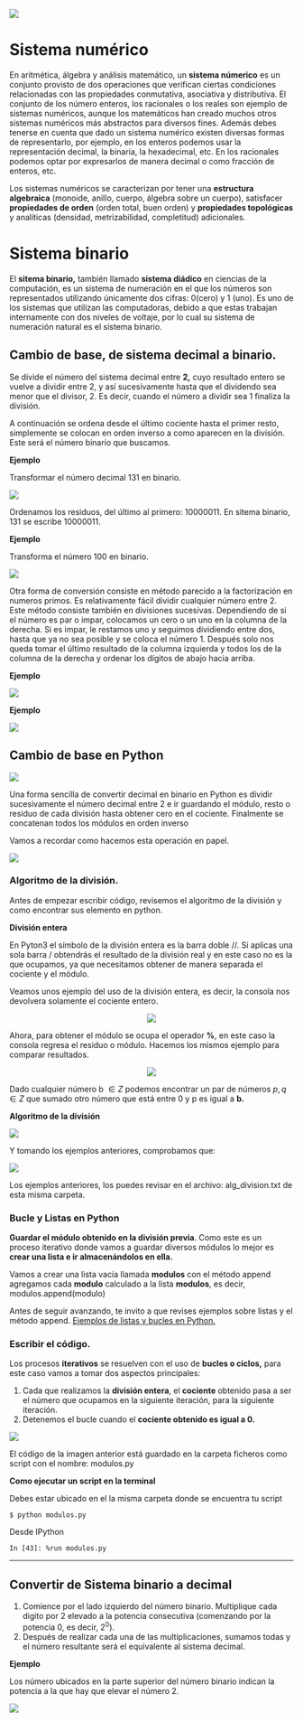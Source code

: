 ![](https://raw.githubusercontent.com/GabrielCourses/matematicas_discretas/main/sist_numericos/image/maya.png)

# Sistema numérico

En aritmética, álgebra y análisis matemático, un **sistema númerico** es un conjunto provisto de dos operaciones que verifican ciertas condiciones relacionadas con las propiedades conmutativa, asociativa y distributiva. El conjunto de los número enteros, los racionales o los reales son ejemplo de sistemas numéricos, aunque los matemáticos han creado muchos otros sistemas numéricos más abstractos para diversos fines. Además debes tenerse en cuenta que dado un sistema numérico existen diversas formas de representarlo, por ejemplo, en los enteros podemos usar la representación decimal, la binaria, la hexadecimal, etc. En los racionales podemos optar por expresarlos de manera decimal o como fracción de enteros, etc.

Los sistemas numéricos se caracterizan por tener una **estructura algebraica** (monoide, anillo, cuerpo, álgebra sobre un cuerpo), satisfacer **propiedades de orden** (orden total, buen orden) y **propiedades topológicas** y analíticas (densidad, metrizabilidad, completitud) adicionales.

# Sistema binario

El **sitema binario,** también llamado **sistema diádico** en ciencias de la computación, es un sistema de numeración en el que los números son representados utilizando únicamente dos cifras: 0(cero) y 1 (uno). Es uno de los sistemas que utilizan las computadoras, debido a que estas trabajan internamente con dos niveles de voltaje, por lo cual su sistema de numeración natural es el sistema binario.

## Cambio de base, de sistema decimal a binario.

Se divide el número del sistema decimal entre **2,** cuyo resultado entero se vuelve a dividir entre 2, y así sucesivamente hasta que el dividendo sea menor que el divisor, 2. Es decir, cuando el número a dividir sea 1 finaliza la división.

A continuación se ordena desde el último cociente hasta el primer resto, simplemente se colocan en orden inverso a como aparecen en la división. Este será el número binario que buscamos.

**Ejemplo**

Transformar el número decimal 131 en binario.

![](https://raw.githubusercontent.com/GabrielCourses/matematicas_discretas/main/sist_numericos/image/convertir131.png)

Ordenamos los residuos, del último al primero: 10000011. En sitema binario, 131 se escribe 10000011.

**Ejemplo**

Transforma el número 100 en binario.

![](https://raw.githubusercontent.com/GabrielCourses/matematicas_discretas/main/sist_numericos/image/convertir100.png)

Otra forma de conversión consiste en método parecido a la factorización en numeros primos. Es relativamente fácil dividir cualquier número entre 2. Este método consiste también en divisiones sucesivas. Dependiendo de si el número es par o impar, colocamos un cero o un uno en la columna de la derecha. Si es impar, le restamos uno y seguimos dividiendo entre dos, hasta que ya no sea posible y se coloca el número 1. Después solo nos queda tomar el último resultado de la columna izquierda y todos los de la columna de la derecha y ordenar los dígitos de abajo hacia arriba.

**Ejemplo**

![](https://raw.githubusercontent.com/GabrielCourses/matematicas_discretas/main/sist_numericos/image/100_2.png)

**Ejemplo**

![](https://raw.githubusercontent.com/GabrielCourses/matematicas_discretas/main/sist_numericos/image/convertir77.png)

## Cambio de base en Python

![](https://raw.githubusercontent.com/GabrielCourses/matematicas_discretas/main/sist_numericos/image/binario.png)

Una forma sencilla de convertir decimal en binario en Python es dividir sucesivamente el número decimal entre 2 e ir guardando el módulo, resto o residuo de cada división hasta obtener cero en el cociente. Finalmente se concatenan todos los módulos en orden inverso

Vamos a recordar como hacemos esta operación en papel.

![](https://raw.githubusercontent.com/GabrielCourses/matematicas_discretas/main/sist_numericos/image/paper.png)

### Algoritmo de la división.

Antes de empezar escribir código, revisemos el algoritmo de la división y como encontrar sus elemento en python. 

**División entera**

En Pyton3 el símbolo de la división entera es la barra doble //. Si aplicas una sola barra / obtendrás el resultado de la división real y en este caso no es la que ocupamos, ya que necesitamos obtener de manera separada el cociente y el módulo.

Veamos unos ejemplo del uso de la división entera, es decir, la consola nos devolvera solamente el cociente entero.

<center>
<img src="https://media.giphy.com/media/XNQ19v5A5RJCRwM2yN/giphy.gif">
</center>

Ahora, para obtener el módulo se ocupa el operador **%**, en este caso la consola regresa el residuo o módulo. Hacemos los mismos ejemplo para comparar resultados.

<center>
<img src="https://media.giphy.com/media/7jQsk1jcOSTTaTv7Qt/giphy.gif">
</center>

Dado cualquier número b $\in{Z}$ podemos encontrar un par de números $p,q\in{Z}$ que sumado otro número que está entre 0 y p es igual a **b.**

**Algoritmo de la división**

![](https://raw.githubusercontent.com/GabrielCourses/matematicas_discretas/main/sist_numericos/image/division.png)

Y tomando los ejemplos anteriores, comprobamos que:

![](https://raw.githubusercontent.com/GabrielCourses/matematicas_discretas/main/sist_numericos/image/dem.png)

Los ejemplos anteriores, los puedes revisar en el archivo: alg_division.txt de esta misma carpeta.

### Bucle y Listas en Python

**Guardar el módulo obtenido en la división previa**. Como este es un proceso iterativo donde vamos a guardar diversos módulos lo mejor es **crear una lista e ir almacenándolos en ella.**

Vamos a crear una lista vacía llamada **modulos** con el método append agregamos cada **modulo** calculado a la lista **modulos**, es decir,  modulos.append(modulo)

Antes de seguir avanzando, te invito a que revises ejemplos sobre listas y el método append. <a href="https://github.com/gabrielfernando01/basics_in_python/tree/master/basics" target="_PLANK">Ejemplos de listas y bucles en Python.</a>

### Escribir el código.

Los procesos **iterativos** se resuelven con el uso de **bucles o ciclos,** para este caso vamos a tomar dos aspectos principales:

1. Cada que realizamos la **división entera**, el **cociente** obtenido pasa a ser el número que ocupamos en la siguiente iteración, para la siguiente iteración.
2. Detenemos el bucle cuando el **cociente obtenido es igual a 0.** 

![](https://raw.githubusercontent.com/GabrielCourses/matematicas_discretas/main/sist_numericos/image/modulos.png)

El código de la imagen anterior está guardado en la carpeta ficheros como script con el nombre: modulos.py

**Como ejecutar un script en la terminal**

Debes estar ubicado en el la misma carpeta donde se encuentra tu script

```
$ python modulos.py
```

Desde IPython

```
In [43]: %run modulos.py
```


***
## Convertir de Sistema binario a decimal

1. Comience por el lado izquierdo del número binario. Multiplique cada digito por 2 elevado a la potencia consecutiva (comenzando por la potencia 0, es decir, $2^{0}$).
2. Después de realizar cada una de las multiplicaciones, sumamos todas y el número resultante será el equivalente al sistema decimal.

**Ejemplo**

Los número ubicados en la parte superior del número binario indican la potencia a la que hay que elevar el número 2.

![](https://raw.githubusercontent.com/GabrielCourses/matematicas_discretas/main/sist_numericos/image/convertir_decimal.png)





